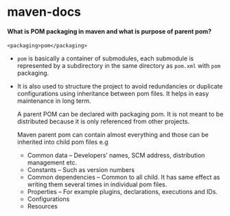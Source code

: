 # maven-docs

#### What is POM packaging in maven and what is purpose of parent pom?

```
<packaging>pom</packaging>
```
- `pom` is basically a container of submodules, each submodule is represented by a subdirectory in the same directory as `pom.xml` with `pom` packaging.
-  It is also used to structure the project to avoid redundancies or duplicate configurations using inheritance between pom files. It helps in easy maintenance in long term.

   A parent POM can be declared with packaging pom. It is not meant to be distributed because it is only referenced from other projects.
   
   
   Maven parent pom can contain almost everything and those can be inherited into child pom files e.g

   - Common data – Developers’ names, SCM address, distribution management etc.
   - Constants – Such as version numbers
   - Common dependencies – Common to all child. It has same effect as writing them several times in individual pom files.
   - Properties – For example plugins, declarations, executions and IDs.
   - Configurations
   - Resources
